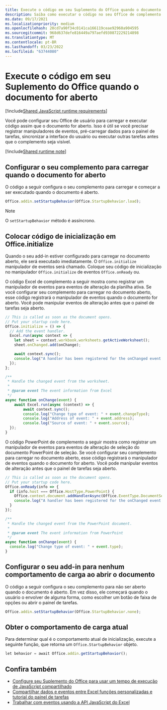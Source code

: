 ```yaml
---
title: Execute o código em seu Suplemento do Office quando o documento for aberto
description: Saiba como executar o código no seu Office de complemento quando o documento for aberto.
ms.date: 09/17/2021
ms.localizationpriority: medium
ms.openlocfilehash: 20cd7a90f34c0141ca166119ceae92960a904595
ms.sourcegitcommit: 968d637defe816449a797aefd930872229214898
ms.translationtype: MT
ms.contentlocale: pt-BR
ms.lasthandoff: 03/23/2022
ms.locfileid: "63744080"
---
```

# <a name="run-code-in-your-office-add-in-when-the-document-opens"></a>Execute o código em seu Suplemento do Office quando o documento for aberto

[!include[Shared JavaScript runtime requirements](../includes/shared-runtime-requirements-note.md)]

Você pode configurar seu Office de usuário para carregar e executar código assim que o documento for aberto. Isso é útil se você precisar registrar manipuladores de eventos, pré-carregar dados para o painel de tarefas, sincronizar a interface do usuário ou executar outras tarefas antes que o complemento seja visível.

[!include[Shared runtime note](../includes/note-requires-shared-runtime.md)]

## <a name="configure-your-add-in-to-load-when-the-document-opens"></a>Configurar o seu complemento para carregar quando o documento for aberto

O código a seguir configura o seu complemento para carregar e começar a ser executado quando o documento é aberto.

```JavaScript
Office.addin.setStartupBehavior(Office.StartupBehavior.load);
```

> [!NOTE]
> O `setStartupBehavior` método é assíncrono.

## <a name="place-startup-code-in-officeinitialize"></a>Colocar código de inicialização em Office.initialize

Quando o seu add-in estiver configurado para carregar no documento aberto, ele será executado imediatamente. O `Office.initialize` manipulador de eventos será chamado. Coloque seu código de inicialização no manipulador `Office.initialize` de eventos `Office.onReady` ou.

O código Excel de complemento a seguir mostra como registrar um manipulador de eventos para eventos de alteração da planilha ativa. Se você configurar seu complemento para carregar no documento aberto, esse código registrará o manipulador de eventos quando o documento for aberto. Você pode manipular eventos de alteração antes que o painel de tarefas seja aberto.

```JavaScript
// This is called as soon as the document opens.
// Put your startup code here.
Office.initialize = () => {
  // Add the event handler.
  Excel.run(async context => {
    let sheet = context.workbook.worksheets.getActiveWorksheet();
    sheet.onChanged.add(onChange);

    await context.sync();
    console.log("A handler has been registered for the onChanged event.");
  });
};

/**
 * Handle the changed event from the worksheet.
 *
 * @param event The event information from Excel
 */
async function onChange(event) {
    await Excel.run(async (context) => {    
        await context.sync();
        console.log("Change type of event: " + event.changeType);
        console.log("Address of event: " + event.address);
        console.log("Source of event: " + event.source);
  });
}
```

O código PowerPoint de complemento a seguir mostra como registrar um manipulador de eventos para eventos de alteração de seleção do documento PowerPoint de seleção. Se você configurar seu complemento para carregar no documento aberto, esse código registrará o manipulador de eventos quando o documento for aberto. Você pode manipular eventos de alteração antes que o painel de tarefas seja aberto.

```JavaScript
// This is called as soon as the document opens.
// Put your startup code here.
Office.onReady(info => {
  if (info.host === Office.HostType.PowerPoint) {
    Office.context.document.addHandlerAsync(Office.EventType.DocumentSelectionChanged, onChange);
    console.log("A handler has been registered for the onChanged event.");
  }
});

/**
 * Handle the changed event from the PowerPoint document.
 *
 * @param event The event information from PowerPoint
 */
async function onChange(event) {
  console.log("Change type of event: " + event.type);
}
```

## <a name="configure-your-add-in-for-no-load-behavior-on-document-open"></a>Configurar o seu add-in para nenhum comportamento de carga ao abrir o documento

O código a seguir configura o seu complemento para não ser aberto quando o documento é aberto. Em vez disso, ele começará quando o usuário o envolver de alguma forma, como escolher um botão de faixa de opções ou abrir o painel de tarefas.

```JavaScript
Office.addin.setStartupBehavior(Office.StartupBehavior.none);
```

## <a name="get-the-current-load-behavior"></a>Obter o comportamento de carga atual

Para determinar qual é o comportamento atual de inicialização, execute a seguinte função, que retorna um `Office.StartupBehavior` objeto.

```JavaScript
let behavior = await Office.addin.getStartupBehavior();
```

## <a name="see-also"></a>Confira também

- [Configure seu Suplemento do Office para usar um tempo de execução de JavaScript compartilhado](configure-your-add-in-to-use-a-shared-runtime.md)
- [Compartilhar dados e eventos entre Excel funções personalizadas e tutorial do painel de tarefas](../tutorials/share-data-and-events-between-custom-functions-and-the-task-pane-tutorial.md)
- [Trabalhar com eventos usando a API JavaScript do Excel](../excel/excel-add-ins-events.md)
